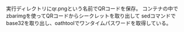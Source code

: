 実行ディレクトリにqr.pngという名前でQRコードを保存。
コンテナの中でzbarimgを使ってQRコードからシークレットを取り出して
sedコマンドでbase32を取り出し、oathtoolでワンタイムパスワードを取得している。